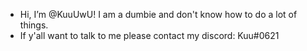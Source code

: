 - Hi, I’m @KuuUwU! I am a dumbie and don't know how to do a lot of things.
- If y'all want to talk to me please contact my discord: Kuu#0621
